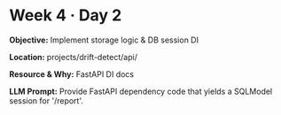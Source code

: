 # Week 4 · Day 2

**Objective:** Implement storage logic & DB session DI

**Location:** projects/drift-detect/api/

**Resource & Why:** FastAPI DI docs

**LLM Prompt:** Provide FastAPI dependency code that yields a SQLModel session for '/report'.
